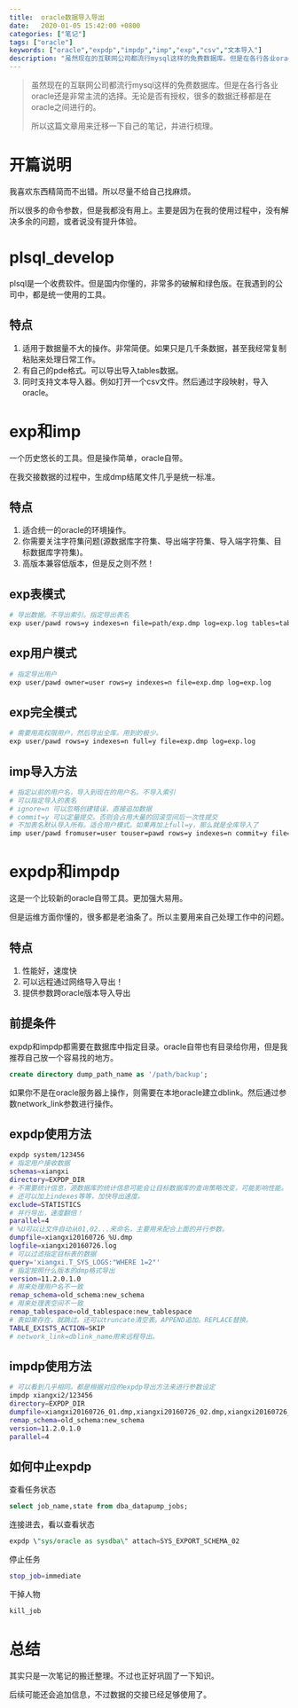 ```yaml
---
title:  oracle数据导入导出
date:   2020-01-05 15:42:00 +0800
categories: ["笔记"]
tags: ["oracle"]
keywords: ["oracle","expdp","impdp","imp","exp","csv","文本导入"]
description: "虽然现在的互联网公司都流行mysql这样的免费数据库。但是在各行各业oracle还是非常主流的选择。无论是否有授权，很多的数据迁移都是在oracle之间进行的。所以这篇文章用来迁移一下自己的笔记，并进行梳理"
---
```


> 虽然现在的互联网公司都流行mysql这样的免费数据库。但是在各行各业oracle还是非常主流的选择。无论是否有授权，很多的数据迁移都是在oracle之间进行的。
> 
> 所以这篇文章用来迁移一下自己的笔记，并进行梳理。

开篇说明
===
我喜欢东西精简而不出错。所以尽量不给自己找麻烦。

所以很多的命令参数，但是我都没有用上。主要是因为在我的使用过程中，没有解决多余的问题，或者说没有提升体验。


plsql_develop
===
plsql是一个收费软件。但是国内你懂的，非常多的破解和绿色版。在我遇到的公司中，都是统一使用的工具。

特点
---

1. 适用于数据量不大的操作。非常简便。如果只是几千条数据，甚至我经常复制粘贴来处理日常工作。
2. 有自己的pde格式。可以导出导入tables数据。
3. 同时支持文本导入器。例如打开一个csv文件。然后通过字段映射，导入oracle。

exp和imp
===
一个历史悠长的工具。但是操作简单，oracle自带。

在我交接数据的过程中，生成dmp结尾文件几乎是统一标准。

特点
---

1. 适合统一的oracle的环境操作。
2. 你需要关注字符集问题(源数据库字符集、导出端字符集、导入端字符集、目标数据库字符集)。
3. 高版本兼容低版本，但是反之则不然！

exp表模式
---

```bash
# 导出数据。不导出索引。指定导出表名
exp user/pawd rows=y indexes=n file=path/exp.dmp log=exp.log tables=tab1,tab2,tab3
```

exp用户模式
---

```bash
# 指定导出用户
exp user/pawd owner=user rows=y indexes=n file=exp.dmp log=exp.log
```

exp完全模式
---

```bash
# 需要用高权限用户，然后导出全库。用到的极少。
exp user/pawd rows=y indexes=n full=y file=exp.dmp log=exp.log
```

imp导入方法
---

```bash
# 指定以前的用户名，导入到现在的用户名。不导入索引
# 可以指定导入的表名
# ignore=n 可以忽略创建错误，直接追加数据
# commit=y 可以定量提交。否则会占用大量的回滚空间后一次性提交
# 不加表名默认导入所有。适合用户模式。如果再加上full=y，那么就是全库导入了
imp user/pawd fromuser=user touser=pawd rows=y indexes=n commit=y file=exp.dmp log=imp.log tables=t1,t2,t3
```

expdp和impdp
===
这是一个比较新的oracle自带工具。更加强大易用。

但是运维方面你懂的，很多都是老油条了。所以主要用来自己处理工作中的问题。

特点
---

1. 性能好，速度快
2. 可以远程通过网络导入导出！
3. 提供参数跨oracle版本导入导出

前提条件
---
expdp和impdp都需要在数据库中指定目录。oracle自带也有目录给你用，但是我推荐自己放一个容易找的地方。

```sql
create directory dump_path_name as '/path/backup';
```

如果你不是在oracle服务器上操作，则需要在本地oracle建立dblink。然后通过参数network_link参数进行操作。


expdp使用方法
---

```bash
expdp system/123456 
# 指定用户接收数据
schemas=xiangxi 
directory=EXPDP_DIR 
# 不需要统计信息，源数据库的统计信息可能会让目标数据库的查询策略改变，可能影响性能。
# 还可以加上indexes等等，加快导出速度。
exclude=STATISTICS 
# 并行导出，速度翻倍！
parallel=4
# %U可以让文件自动从01,02...来命名，主要用来配合上面的并行参数。
dumpfile=xiangxi20160726_%U.dmp
logfile=xiangxi20160726.log 
# 可以过滤指定目标表的数据
query='xiangxi.T_SYS_LOGS:"WHERE 1=2"'
# 指定按照什么版本的dmp格式导出
version=11.2.0.1.0 
# 用来处理用户名不一致
remap_schema=old_schema:new_schema
# 用来处理表空间不一致
remap_tablespace=old_tablespace:new_tablespace
# 表如果存在，就跳过。还可以truncate清空表。APPEND追加。REPLACE替换。
TABLE_EXISTS_ACTION=SKIP
# network_link=dblink_name用来远程导出。
```

impdp使用方法
---

```bash
# 可以看到几乎相同。都是根据对应的expdp导出方法来进行参数设定
impdp xiangxi2/123456
directory=EXPDP_DIR 
dumpfile=xiangxi20160726_01.dmp,xiangxi20160726_02.dmp,xiangxi20160726_03.dmp,xiangxi20160726_04.dmp 
remap_schema=old_schema:new_schema
version=11.2.0.1.0
parallel=4
```

如何中止expdp
---

查看任务状态

```sql
select job_name,state from dba_datapump_jobs;
```

连接进去，看以查看状态
```sql
expdp \"sys/oracle as sysdba\" attach=SYS_EXPORT_SCHEMA_02
```

停止任务
```bash
stop_job=immediate 
```

干掉人物
```bash
kill_job
```

总结
===

其实只是一次笔记的搬迁整理。不过也正好巩固了一下知识。

后续可能还会追加信息，不过数据的交接已经足够使用了。